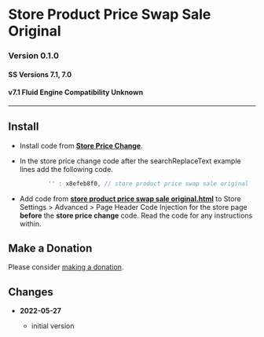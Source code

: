 # Store Product Price Swap Sale Original

### Version 0.1.0

#### SS Versions 7.1, 7.0

#### v7.1 Fluid Engine Compatibility Unknown

---

## Install

* Install code from **[Store Price Change][1]**.
  
* In the store price change code after the searchReplaceText example lines add
  the following code.
  
  ```javascript
          '' : x8efeb8f0, // store product price swap sale original
  ```
  
* Add code from **[store product price swap sale original.html][2]** to
  Store Settings > Advanced > Page Header Code Injection for the store page
  **before** the **store price change** code. Read the code for any instructions
  within.

## Make a Donation

Please consider [making a donation][3].

## Changes

<!-- * **2021-08-29**

  * updated references to code which this code depends on
  * bumped version to 0.1d1
  -->
* **2022-05-27**

  * initial version

[1]: https://github.com/tomsWebConsulting/twcsl/tree/main/Store%20Price%20Change#store%20price%20change
[2]: store%20product%20price%20swap%20sale%20original.html#L1
[3]: https://github.com/tomsWebConsulting/twcsl#make-a-donation

